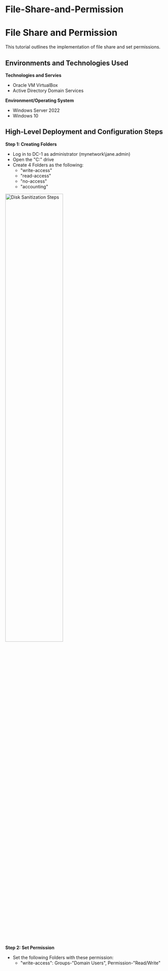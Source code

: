 # File-Share-and-Permission

<h1>File Share and Permission</h1>
This tutorial outlines the implementation of file share and set permissions.<br />

<h2>Environments and Technologies Used</h2>

**Technologies and Servies**
- Oracle VM VirtualBox
- Active Directory Domain Services

**Environment/Operating System**
- Windows Server 2022
- Windows 10

<h2>High-Level Deployment and Configuration Steps</h2>

**Step 1: Creating Folders**
- Log in to DC-1 as administrator (mynetwork\jane.admin)
- Open the "C:\" drive
- Create 4 Folders as the following:
    - "write-access"
    - "read-access"
    - "no-access"
    - "accounting"
<p>  
<img src="https://github.com/AllanMontalvo/Virtualbox-Active-Directory/assets/135927674/2c6c5e6a-63a4-47e7-91db-cfbf53b65f34" height="60%" width="60%" alt="Disk Sanitization Steps"/>
</p>

**Step 2: Set Permission**
- Set the following Folders with these permission:
    - "write-access": Groups-"Domain Users", Permission-"Read/Write"
